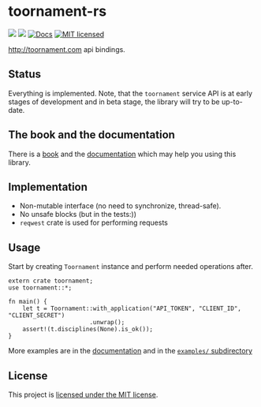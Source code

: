 # toornament-rs
[![](https://img.shields.io/crates/v/toornament.svg)](https://crates.io/crates/toornament) [![](https://travis-ci.org/vityafx/toornament-rs.svg?branch=master)](https://travis-ci.org/vityafx/toornament-rs)
[![Docs](https://docs.rs/toornament/badge.svg)](https://docs.rs/toornament)
[![MIT licensed](https://img.shields.io/badge/license-MIT-blue.svg)](./LICENSE)



http://toornament.com api bindings.

## Status
Everything is implemented. Note, that the `toornament` service API is at early stages of development
and in beta stage, the library will try to be up-to-date.

## The book and the documentation
There is a [book](https://vityafx.github.io/toornament-rs) and the
[documentation](https://docs.rs/toornament) which may help you using this library.

## Implementation
- Non-mutable interface (no need to synchronize, thread-safe).
- No unsafe blocks (but in the tests:))
- `reqwest` crate is used for performing requests

## Usage
Start by creating `Toornament` instance and perform needed operations after.

```rust,no_run
extern crate toornament;
use toornament::*;

fn main() {
    let t = Toornament::with_application("API_TOKEN", "CLIENT_ID", "CLIENT_SECRET")
                       .unwrap();
    assert!(t.disciplines(None).is_ok());
}
```

More examples are in the 
[documentation](https://vityafx.github.io/toornament-rs/master/toornament/) and in the 
[`examples/` subdirectory](https://github.com/vityafx/toornament-rs/blob/master/examples/)

## License

This project is [licensed under the MIT license](https://github.com/vityafx/toornament-rs/blob/master/LICENSE).
